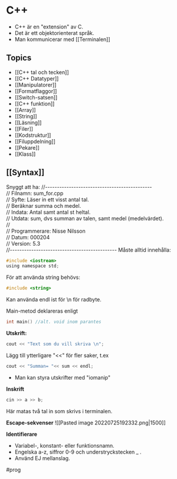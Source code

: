 

# C++

- C++ är en "extension" av C. 
- Det är ett objektorienterat språk.
- Man kommunicerar med [[Terminalen]]

## Topics
- [[C++ tal och tecken]]
- [[C++ Datatyper]]
- [[Manipulatorer]]
- [[Formatflaggor]]
- [[Switch-satsen]]
- [[C++ funktion]]
- [[Array]]
- [[String]]
- [[Läsning]]
- [[Filer]]
- [[Kodstruktur]]
- [[Filuppdelning]]
- [[Pekare]]
- [[Klass]]

## [[Syntax]]
Snyggt att ha:
//---------------------------------------------  
// Filnamn: sum_for.cpp  
// Syfte:   Läser in ett visst antal tal.   
//          Beräknar summa och medel.  
// Indata:  Antal samt antal st heltal.  
// Utdata:  sum, dvs summan av talen, samt medel (medelvärdet).  
//  
// Programmerare: Nisse Nilsson  
// Datum: 000204  
// Version: 5.3  
//---------------------------------------------
Måste alltid innehålla:
```C
#include <iostream>      
using namespace std;
```

För att använda string behövs:
```c
#include <string>
```

Kan använda endl ist för \n för radbyte.

Main-metod deklareras enligt
```c
int main() //alt. void inom parantes
```

**Utskrift:**
```c
cout << "Text som du vill skriva \n";
```
Lägg till ytterligare "<<" för fler saker, t.ex
```c
cout << "Summan= "<< sum << endl;
```

- Man kan styra utskrifter med "iomanip"

**Inskrift**
```c 
cin >> a >> b;
```
Här matas två tal in som skrivs i terminalen.

**Escape-sekvenser**
![[Pasted image 20220725192332.png|1500]]

**Identifierare**
- Variabel-, konstant- eller funktionsnamn.
- Engelska a-z, siffror 0-9 och understryckstecken _ .
- Använd EJ mellanslag. 


#prog 